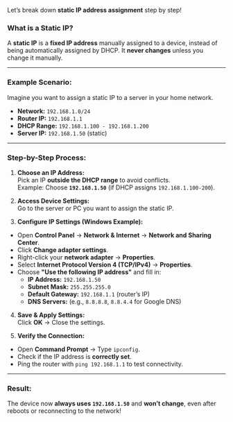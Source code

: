 Let’s break down **static IP address assignment** step by step!

### **What is a Static IP?**

A **static IP** is a **fixed IP address** manually assigned to a device, instead of being automatically assigned by DHCP. It **never changes** unless you change it manually.

---

### **Example Scenario:**

Imagine you want to assign a static IP to a server in your home network.

- **Network:** `192.168.1.0/24`
- **Router IP:** `192.168.1.1`
- **DHCP Range:** `192.168.1.100 - 192.168.1.200`
- **Server IP:** `192.168.1.50` (static)

---

### **Step-by-Step Process:**

1. **Choose an IP Address:**  
   Pick an IP **outside the DHCP range** to avoid conflicts.  
   Example: Choose **`192.168.1.50`** (if DHCP assigns `192.168.1.100-200`).

2. **Access Device Settings:**  
   Go to the server or PC you want to assign the static IP.

3. **Configure IP Settings (Windows Example):**

- Open **Control Panel** → **Network & Internet** → **Network and Sharing Center**.
- Click **Change adapter settings**.
- Right-click your **network adapter** → **Properties**.
- Select **Internet Protocol Version 4 (TCP/IPv4)** → **Properties**.
- Choose **"Use the following IP address"** and fill in:
  - **IP Address:** `192.168.1.50`
  - **Subnet Mask:** `255.255.255.0`
  - **Default Gateway:** `192.168.1.1` (router’s IP)
  - **DNS Servers:** (e.g., `8.8.8.8`, `8.8.4.4` for Google DNS)

4. **Save & Apply Settings:**  
   Click **OK** → Close the settings.

5. **Verify the Connection:**

- Open **Command Prompt** → Type `ipconfig`.
- Check if the IP address is **correctly set**.
- Ping the router with `ping 192.168.1.1` to test connectivity.

---

### **Result:**

The device now **always uses `192.168.1.50`** and **won’t change**, even after reboots or reconnecting to the network!
